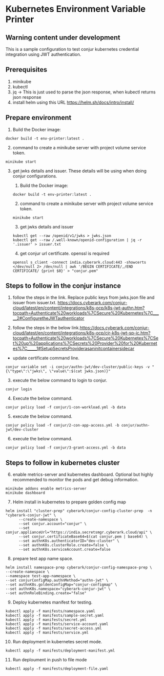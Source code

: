 # Kubernetes Environment Variable Printer
## Warning content under development

This is a sample configuration to test conjur kubernetes credential  integration using JWT authentication.

## Prerequisites

1) minikube
2) kubectl
3) jq -> This is just used to parse the json response, when kubectl returns json response
4) install helm using this URL https://helm.sh/docs/intro/install/


## Prepare environment

1. Build the Docker image:
```
docker build -t env-printer:latest .
```

2. command to create a minikube server with project volume service token.
```
minikube start
```

3. get jwks details and issuer. These details will be using when doing conjur configurations.
      1. Build the Docker image:
      ```
      docker build -t env-printer:latest .
      ```
      2. command to create a minikube server with project volume service token.
      ```
      minikube start
      ```

      3. get jwks details and issuer
      ```
      kubectl get --raw /openid/v1/jwks > jwks.json
      kubectl get --raw /.well-known/openid-configuration | jq -r '.issuer' > issuer.txt
      ```

      4. get conjur url certificate. openssl is required
      ```
      openssl s_client -connect india.cyberark.cloud:443 -showcerts </dev/null 2> /dev/null | awk '/BEGIN CERTIFICATE/,/END CERTIFICATE/ {print $0}' > "conjur.pem"
      ```

## Steps to follow in the conjur instance

1. follow the steps in the link. Replace public keys from jwks.json file and issuer from issuer.txt. https://docs.cyberark.com/conjur-cloud/latest/en/content/integrations/k8s-ocp/k8s-jwt-authn.htm?tocpath=Authenticate%20workloads%7CSecure%20Kubernetes%7C_____2#ConfiguretheJWTauthenticator

2. follow the steps in the below link.https://docs.cyberark.com/conjur-cloud/latest/en/content/integrations/k8s-ocp/cjr-k8s-jwt-sp-ic.htm?tocpath=Authenticate%20workloads%7CSecure%20Kubernetes%7CSet%20up%20applications%7CSecrets%20Provider%20for%20Kubernetes%7C_____1#SetupSecretsProviderasaninitcontainersidecar

- update certificate command line.
```
conjur variable set -i conjur/authn-jwt/dev-cluster/public-keys -v "{\"type\":\"jwks\", \"value\":$(cat jwks.json)}"
```

3. execute the below command to login to conjur.
```
conjur login
```
4. Execute the below command.
```
conjur policy load -f conjur/1-con-workload.yml -b data
```
5. execute the below command.
```
conjur policy load -f conjur/2-con-app-access.yml -b conjur/authn-jwt/dev-cluster
```
6. execute the below command.
```
conjur policy load -f conjur/3-grant-access.yml -b data
```

## Steps to follow in kubernetes cluster


6. enable metrics-server and kubernetes dashboard. Optional but highly recommended to monitor the pods and get debug information.
```
minikube addons enable metrics-server
minikube dashboard
```
7. Helm install in kubernetes to prepare golden config map
```
helm install "cluster-prep" cyberark/conjur-config-cluster-prep  -n "cyberark-conjur-jwt" \
      --create-namespace \
      --set conjur.account="conjur" \
      --set conjur.applianceUrl="https://india.secretsmgr.cyberark.cloud/api" \
      --set conjur.certificateBase64=$(cat conjur.pem | base64) \
      --set authnK8s.authenticatorID="dev-cluster" \
      --set authnK8s.clusterRole.create=false \
      --set authnK8s.serviceAccount.create=false
``` 
8. prepare test app name space.
```
helm install namespace-prep cyberark/conjur-config-namespace-prep \
--create-namespace \
--namespace test-app-namespace \
--set conjurConfigMap.authnMethod="authn-jwt" \
--set authnK8s.goldenConfigMap="conjur-configmap" \
--set authnK8s.namespace="cyberark-conjur-jwt" \
--set authnRoleBinding.create="false"
```
9. Deploy kubernetes manifest for testing.
```
kubectl apply -f manifests/namespace.yaml
kubectl apply -f manifests/sample-secret.yaml
kubectl apply -f manifests/secret.yml 
kubectl apply -f manifests/service-account.yaml 
kubectl apply -f manifests/secret-access.yml
kubectl apply -f manifests/service.yml
```
10. Run deployment in kubernetes secret mode. 
```
kubectl apply -f manifests/deployment-manifest.yml
```
11. Run deploument in push to file mode
```
kubectl apply -f manifests/deployment-file.yaml
```

